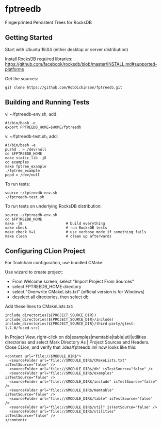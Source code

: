 # fptreedb
Fingerprinted Persistent Trees for RocksDB

## Getting Started

Start with Ubuntu 16.04 (either desktop or server distribution)

Install RocksDB required libraries: https://github.com/facebook/rocksdb/blob/master/INSTALL.md#supported-platforms

Get the sources:

```
git clone https://github.com/RobDickinson/fptreedb.git
```

## Building and Running Tests

vi ~/fptreedb-env.sh, add:

```
#!/bin/bash -e
export FPTREEDB_HOME=$HOME/fptreedb
```

vi ~/fptreedb-test.sh, add:

```
#!/bin/bash -e
pushd . > /dev/null
cd $FPTREEDB_HOME
make static_lib -j8
cd examples
make fptree_example
./fptree_example
popd > /dev/null
```

To run tests:

```
source ~/fptreedb-env.sh
~/fptreedb-test.sh
```
To run tests on underlying RocksDB distribution:

```
source ~/fptreedb-env.sh
cd $FPTREEDB_HOME
make -j8                    # build everything
make check                  # run RocksDB tests
make check V=1              # use verbose mode if something fails
make clean                  # clean up afterwards
```

## Configuring CLion Project

For Toolchain configuration, use bundled CMake

Use wizard to create project:

* From Welcome screen, select "Import Project From Sources"
* select FPTREEDB_HOME directory
* select "Overwrite CMakeLists.txt" (official version is for Windows)
* deselect all directories, then select db

Add these lines to CMakeLists.txt:

```
include_directories(${PROJECT_SOURCE_DIR})
include_directories(${PROJECT_SOURCE_DIR}/include)
include_directories(${PROJECT_SOURCE_DIR}/third-party/gtest-1.7.0/fused-src)
```

In Project View, right-click on db|examples|memtable|table|util|utilities directories and select Mark Directory As | Project Sources and Headers. Close CLion, and verify that .idea/fptreedb.iml now looks like this:

```
<content url="file://$MODULE_DIR$">
  <sourceFolder url="file://$MODULE_DIR$/CMakeLists.txt" isTestSource="false" />
  <sourceFolder url="file://$MODULE_DIR$/db" isTestSource="false" />
  <sourceFolder url="file://$MODULE_DIR$/examples" isTestSource="false" />
  <sourceFolder url="file://$MODULE_DIR$/include" isTestSource="false" />
  <sourceFolder url="file://$MODULE_DIR$/memtable" isTestSource="false" />
  <sourceFolder url="file://$MODULE_DIR$/table" isTestSource="false" />
  <sourceFolder url="file://$MODULE_DIR$/util" isTestSource="false" />
  <sourceFolder url="file://$MODULE_DIR$/utilities" isTestSource="false" />
</content>
```
